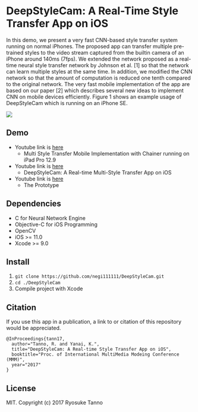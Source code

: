# DeepStyleCam: A Real-Time Style Transfer App on iOS

In this demo, we present a very fast CNN-based style transfer system running on normal iPhones. The proposed app can transfer multiple pre-trained styles to the video stream captured from the builtin camera of an iPhone around 140ms (7fps). We extended the network
proposed as a real-time neural style transfer network by Johnson et al. [1] so that the network can learn multiple styles at the same time. In addition, we modified the CNN network so that the amount of computation is reduced one tenth compared to the original network. The very fast mobile implementation of the app are based on our paper [2] which describes several
new ideas to implement CNN on mobile devices efficiently. Figure 1 shows an example usage of DeepStyleCam which is running on an iPhone SE.

<img src="https://github.com/negi111111/DeepStyleCam/blob/master/data/deepstylecam.gif"/>

## Demo

- Youtube link is [here](https://youtu.be/ZwfBBYy5I10)
  - Multi Style Transfer Mobile Implementation with Chainer running on iPad Pro 12.9
- Youtube link is [here](https://youtu.be/Ut5WYGi5yRU)
  - DeepStyleCam: A Real-time Multi-Style Transfer App on iOS
- Youtube link is [here](https://youtu.be/HMCJXejuJ9Q)
  - The Prototype

## Dependencies

- C for Neural Network Engine
- Objective-C for iOS Programming
- OpenCV
- iOS >= 11.0
- Xcode >= 9.0

## Install

1.  `git clone https://github.com/negi111111/DeepStyleCam.git`
2.  `cd ./DeepStyleCam`
3.  Compile project with Xcode

## Citation

If you use this app in a publication, a link to or citation of this repository would be appreciated.

```
@InProceedings{tann17,
  author="Tanno, R. and Yanai, K.",
  title="DeepStyleCam: A Real-time Style Transfer App on iOS",
  booktitle="Proc. of International MultiMedia Modeing Conference (MMM)",
  year="2017"
}
```

## License

MIT. Copyright (c) 2017 Ryosuke Tanno
